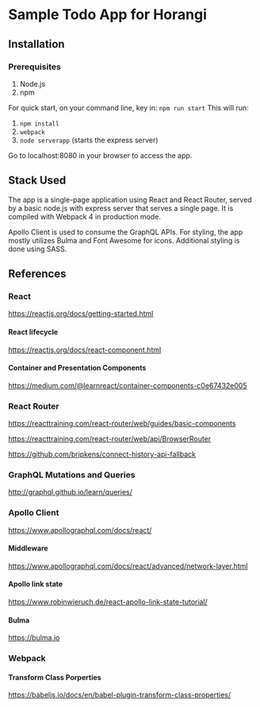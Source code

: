 
# Sample Todo App for Horangi
## Installation

### Prerequisites
1. Node.js
2. npm

For quick start, on your command line, key in:
`npm run start`
This will run:
1. `npm install`
2. `webpack`
3. `node serverapp` (starts the express server)

Go to localhost:8080 in your browser to access the app.

## Stack Used
The app is a single-page application using React and React Router, served by a basic node.js with express server that serves a single page. It is compiled with Webpack 4 in production mode.

Apollo Client is used to consume the GraphQL APIs.
For styling, the app mostly utilizes Bulma and Font Awesome for icons. Additional styling is done using SASS.

## References

### React
https://reactjs.org/docs/getting-started.html

#### React lifecycle
https://reactjs.org/docs/react-component.html

#### Container and Presentation Components
https://medium.com/@learnreact/container-components-c0e67432e005

### React Router
https://reacttraining.com/react-router/web/guides/basic-components

https://reacttraining.com/react-router/web/api/BrowserRouter

https://github.com/bripkens/connect-history-api-fallback

### GraphQL Mutations and Queries
http://graphql.github.io/learn/queries/

### Apollo Client
https://www.apollographql.com/docs/react/

#### Middleware
https://www.apollographql.com/docs/react/advanced/network-layer.html

#### Apollo link state
https://www.robinwieruch.de/react-apollo-link-state-tutorial/

#### Bulma
https://bulma.io

### Webpack
#### Transform Class Porperties
https://babeljs.io/docs/en/babel-plugin-transform-class-properties/